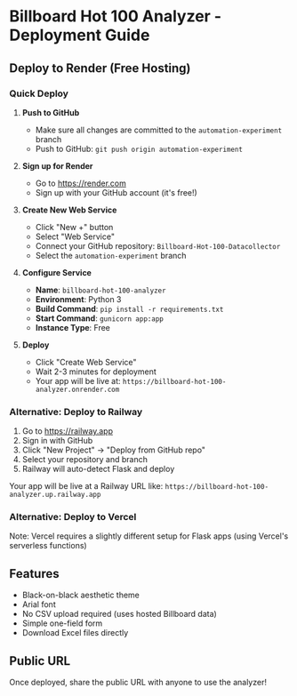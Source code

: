 # Billboard Hot 100 Analyzer - Deployment Guide

## Deploy to Render (Free Hosting)

### Quick Deploy

1. **Push to GitHub**
   - Make sure all changes are committed to the `automation-experiment` branch
   - Push to GitHub: `git push origin automation-experiment`

2. **Sign up for Render**
   - Go to https://render.com
   - Sign up with your GitHub account (it's free!)

3. **Create New Web Service**
   - Click "New +" button
   - Select "Web Service"
   - Connect your GitHub repository: `Billboard-Hot-100-Datacollector`
   - Select the `automation-experiment` branch

4. **Configure Service**
   - **Name**: `billboard-hot-100-analyzer`
   - **Environment**: Python 3
   - **Build Command**: `pip install -r requirements.txt`
   - **Start Command**: `gunicorn app:app`
   - **Instance Type**: Free

5. **Deploy**
   - Click "Create Web Service"
   - Wait 2-3 minutes for deployment
   - Your app will be live at: `https://billboard-hot-100-analyzer.onrender.com`

### Alternative: Deploy to Railway

1. Go to https://railway.app
2. Sign in with GitHub
3. Click "New Project" → "Deploy from GitHub repo"
4. Select your repository and branch
5. Railway will auto-detect Flask and deploy

Your app will be live at a Railway URL like: `https://billboard-hot-100-analyzer.up.railway.app`

### Alternative: Deploy to Vercel

Note: Vercel requires a slightly different setup for Flask apps (using Vercel's serverless functions)

## Features

- Black-on-black aesthetic theme
- Arial font
- No CSV upload required (uses hosted Billboard data)
- Simple one-field form
- Download Excel files directly

## Public URL

Once deployed, share the public URL with anyone to use the analyzer!

